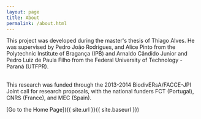 ```yaml
---
layout: page
title: About
permalink: /about.html
---
```


This project was developed during the master's thesis of Thiago Alves. He was supervised by Pedro João Rodrigues, and Alice Pinto from the Polytechnic Institute of Bragança (IPB) and Arnaldo Cândido Junior and Pedro Luiz de Paula Filho from the  Federal University of Technology - Paraná (UTFPR).<br /><br />

This research was funded through the 2013-2014 BiodivERsA/FACCE-JPI Joint call for research proposals, with the national funders FCT (Portugal), CNRS (France), and MEC (Spain).


[Go to the Home Page]({{ site.url }}{{ site.baseurl }})

